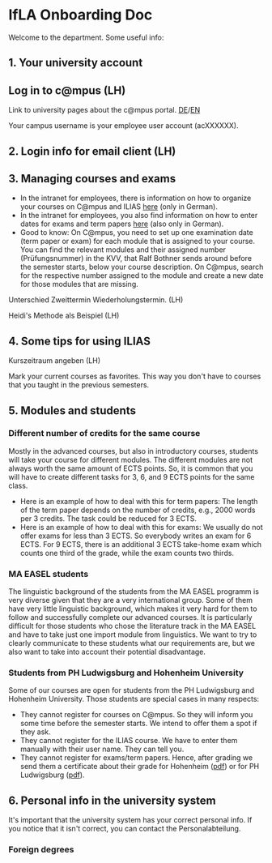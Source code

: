 # IfLA Onboarding Doc

Welcome to the department. Some useful info:

## 1. Your university account 


## Log in to c@mpus (LH)

Link to university pages about the c@mpus portal. [DE](https://www.student.uni-stuttgart.de/uni-a-bis-z/CMPUS--Das-Campus-Management-Portal-der-Universitaet-Stuttgart/)/[EN](https://www.student.uni-stuttgart.de/en/digital-services/campus/)

Your campus username is your employee user account (acXXXXXX).

## 2. Login info for email client (LH)

## 3. Managing courses and exams
* In the intranet for employees, there is information on how to organize your courses on C@mpus and ILIAS [here](https://www.izus.uni-stuttgart.de/itap/campus/co-hauptprozesse/lehrveranstaltung/) (only in German). 
* In the intranet for employees, you also find information on how to enter dates for exams and term papers [here](https://www.izus.uni-stuttgart.de/itap/campus/co-hauptprozesse/pruefung/) (also only in German). 
* Good to know: On C@mpus, you need to set up one examination date (term paper or exam) for each module that is assigned to your course. You can find the relevant modules and their assigned number (Prüfungsnummer) in the KVV, that Ralf Bothner sends around before the semester starts, below your course description. On C@mpus, search for the respective number assigned to the module and create a new date for those modules that are missing. 

Unterschied Zweittermin Wiederholungstermin. (LH)

Heidi's Methode als Beispiel (LH)


## 4. Some tips for using ILIAS

Kurszeitraum angeben (LH)

Mark your current courses as favorites. This way you don't have to courses that you taught in the previous semesters.

## 5. Modules and students
### Different number of credits for the same course
Mostly in the advanced courses, but also in introductory courses, students will take your course for different modules. The different modules are not always worth the same amount of ECTS points. So, it is common that you will have to create different tasks for 3, 6, and 9 ECTS points for the same class.
* Here is an example of how to deal with this for term papers: The length of the term paper depends on the number of credits, e.g., 2000 words per 3 credits. The task could be reduced for 3 ECTS.
* Here is an example of how to deal with this for exams: We usually do not offer exams for less than 3 ECTS. So everybody writes an exam for 6 ECTS. For 9 ECTS, there is an additional 3 ECTS take-home exam which counts one third of the grade, while the exam counts two thirds.

### MA EASEL students
The linguistic background of the students from the MA EASEL programm is very diverse given that they are a very international group. Some of them have very little linguistic background, which makes it very hard for them to follow and successfully complete our advanced courses. It is particularly difficult for those students who chose the literature track in the MA EASEL and have to take just one import module from linguistics. We want to try to clearly communicate to these students what our requirements are, but we also want to take into account their potential disadvantage.

### Students from PH Ludwigsburg and Hohenheim University
Some of our courses are open for students from the PH Ludwigsburg and Hohenheim University. Those students are special cases in many respects:
* They cannot register for courses on C@mpus. So they will inform you some time before the semester starts. We intend to offer them a spot if they ask.
* They cannot register for the ILIAS course. We have to enter them manually with their user name. They can tell you.
* They cannot register for exams/term papers. Hence, after grading we send them a certificate about their grade for Hohenheim ([pdf](https://www.pse-stuttgart-ludwigsburg.de/wp-content/uploads/2016/05/Anerkennungsformular-f%C3%BCr-Lehramtsstudierende-der-Uni-Stuttgart-und-Hohenheim.pdf)) or for PH Ludwigsburg ([pdf](https://www.pse-stuttgart-ludwigsburg.de/wp-content/uploads/2016/05/Anerkennungsformular-f%C3%BCr-Lehramtsstudierende-der-PH-Ludwigsburg.pdf)).

## 6. Personal info in the university system

It's important that the university system has your correct personal info. If you notice that it isn't correct, you can contact the Personalabteilung.

### Foreign degrees

